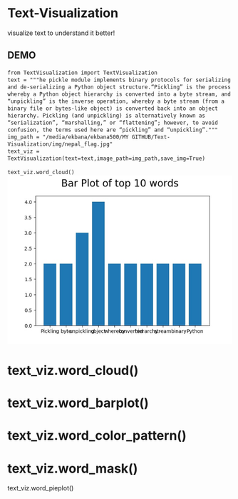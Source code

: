 # Text-Visualization
visualize text to understand it better!



## DEMO
```
from TextVisualization import TextVisualization
text = """he pickle module implements binary protocols for serializing and de-serializing a Python object structure.“Pickling” is the process whereby a Python object hierarchy is converted into a byte stream, and “unpickling” is the inverse operation, whereby a byte stream (from a binary file or bytes-like object) is converted back into an object hierarchy. Pickling (and unpickling) is alternatively known as “serialization”, “marshalling,” or “flattening”; however, to avoid confusion, the terms used here are “pickling” and “unpickling”."""
img_path = "/media/ekbana/ekbana500/MY GITHUB/Text-Visualization/img/nepal_flag.jpg"
text_viz = TextVisualization(text=text,image_path=img_path,save_img=True)
```
`text_viz.word_cloud()`
![alt text](https://github.com/pemagrg1/Text-Visualization/blob/master/saved_img/word_barplot.jpg)

# text_viz.word_cloud()
# text_viz.word_barplot()
# text_viz.word_color_pattern()
# text_viz.word_mask()
text_viz.word_pieplot()
